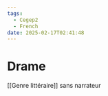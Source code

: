 ```yaml
---
tags:
  - Cegep2
  - French
date: 2025-02-17T02:41:48
---
```


# Drame

[[Genre littéraire]] sans narrateur